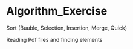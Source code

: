 # Algorithm_Exercise

Sort (Buuble, Selection, Insertion, Merge, Quick)


Reading Pdf files and finding elements
